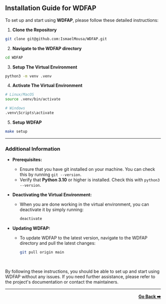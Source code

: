 ## Installation Guide for WDFAP

To set up and start using **WDFAP**, please follow these detailed instructions:

1. **Clone the Repository**

```zsh
git clone git@github.com:IsmaelMousa/WDFAP.git
```

2. **Navigate to the WDFAP directory**

```zsh
cd WDFAP
```

3. **Setup The Virtual Environment**

```zsh
python3 -m venv .venv
```

4. **Activate The Virtual Environment**

```zsh
# Linux/MacOS 
source .venv/bin/activate

# Windows
.venv\Scripts\activate
```

5. **Setup WDFAP**

```zsh
make setup
```

---

### Additional Information

- **Prerequisites:**
    - Ensure that you have git installed on your machine. You can check this by running `git --version`.
    - Verify that **Python 3.10** or higher is installed. Check this with `python3 --version`.


- **Deactivating the Virtual Environment:**

    - When you are done working in the virtual environment, you can deactivate it by simply running:
      ```Bash
      deactivate
      ```

- **Updating WDFAP:**

    - To update WDFAP to the latest version, navigate to the WDFAP directory and pull the latest changes:
        ```Bash
        git pull origin main
        ```

<br> 



By following these instructions, you should be able to set up and start using WDFAP without any issues. If you need
further assistance, please refer to the project's documentation or contact the maintainers.

---

<div align="right">

**[Go Back ➡️](index.md)**

</div>